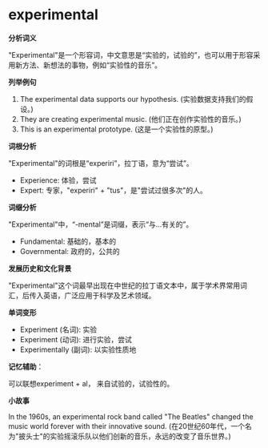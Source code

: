 # experimental

**分析词义**

  

"Experimental"是一个形容词，中文意思是“实验的，试验的”，也可以用于形容采用新方法、新想法的事物，例如“实验性的音乐”。

  

**列举例句**

  

1.  The experimental data supports our hypothesis. (实验数据支持我们的假设。)
2.  They are creating experimental music. (他们正在创作实验性的音乐。)
3.  This is an experimental prototype. (这是一个实验性的原型。)

  

**词根分析**

  

"Experimental"的词根是“experiri”，拉丁语，意为“尝试”。

  

*   Experience: 体验，尝试
*   Expert: 专家，"experiri" + "tus"，是"尝试过很多次"的人。

  

**词缀分析**

  

"Experimental"中，“-mental”是词缀，表示“与...有关的”。

  

*   Fundamental: 基础的，基本的
*   Governmental: 政府的，公共的

  

**发展历史和文化背景**

  

"Experimental"这个词最早出现在中世纪的拉丁语文本中，属于学术界常用词汇，后传入英语，广泛应用于科学及艺术领域。

  

**单词变形**

  

*   Experiment (名词): 实验
*   Experiment (动词): 进行实验，尝试
*   Experimentally (副词): 以实验性质地

  

**记忆辅助**：

  

可以联想experiment + al， 来自试验的，试验性的。

  

**小故事**

  

In the 1960s, an experimental rock band called "The Beatles" changed the music world forever with their innovative sound. (在20世纪60年代，一个名为"披头士"的实验摇滚乐队以他们创新的音乐，永远的改变了音乐世界。)
